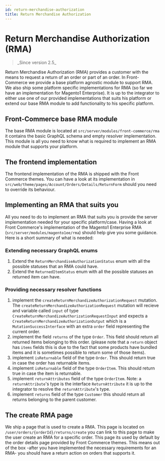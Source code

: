 ```yaml
---
id: return-merchandise-authorization
title: Return Merchandise Authorization
---
```


# Return Merchandise Authorization (RMA)

<blockquote class="feature--new">
_Since version 2.5_
</blockquote>

Return Merchandise Authorization (RMA) provides a customer with the means to request a return of an order or part of an order. In Front-Commerce we provide a base platform agnostic module to support RMA. We also ship some platform specific implementations for RMA (so far we have an implementation for Magento1 Enterprise). It is up to the integrator to either use one of our provided implementations that suits his platform or extend our base RMA module to add functionality to his specific platform.

## Front-Commerce base RMA module

The base RMA module is located at `src/server/modules/front-commerce/rma` it contains the basic GraphQL schema and empty resolver implementation. This module is all you need to know what is required to implement an RMA module that supports your platform.

## The frontend implementation

The frontend implementation of the RMA is shipped with the Front Commerce themes. You can have a look at its implementation in `src/web/theme/pages/Account/Orders/Details/ReturnForm` should you need to override its behaviour.

## Implementing an RMA that suits you

All you need to do to implement an RMA that suits you is provide the server implementation needed for your specific platform/case. Having a look at Front Commerce's implementation of the Magento1 Enterprise RMA (`src/server/modules/magento1ee/rma`) should help give you some guidance. Here is a short summary of what is needed:

### Extending necessary GraphQL enums

1. Extend the `ReturnMerchandiseAuthorizationStatus` enum with all the possible statuses that an RMA could have.
2. Extend the `ReturnedItemStatus` enum with all the possible statuses an returned item can have.

### Providing necessary resolver functions

1. implement the `createReturnMerchandizeAuthorizationRequest` mutation. The `createReturnMerchandizeAuthorizationRequest` mutation will recieve and variable called `input` of type `CreateReturnMerchandizeAuthorizationRequestInput` and expects a `CreateReturnMerchandizeAuthorizationOutput` which is a `MutationSuccessInterface` with an extra `order` field representing the current order.
1. implement the field `returns` of the type `Order`. This field should return all returned items belonging to this order. (please note that a `return` object has `items` fields this is due to the fact that some products have bundled items and it is sometimes possible to return some of those items).
1. implement `isReturnable` field of the type `Order`. This should return true in case the order has returnable items.
1. implement `isReturnable` field of the type `OrderItem`. This should return true in case the item is  returnable.
1. implement `returnAttributes` field of the type `OrderItem`. Note: a `returnAttribute`'s type is the interface `ReturnAttribute` it is up to the integrator to resolve the `returnAttribute`'s type.
1. implement `returns` field of the type `Customer` this should return all returns belonging to the parent customer.

## The create RMA page

We ship a page that is used to create a RMA. This page is located on `/user/orders/{orderId}/returns/create` you can link to this page to make the user create an RMA for a specific order. This page its used by default by the order details page provided by Front Commerce themes. This means out of the box -after you have implemented the necessary requirements for an RMA- you should have a return action on orders that supports it.
